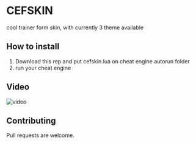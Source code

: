 # CEFSKIN
cool trainer form skin, with currently 3 theme available

## How to install
1. Download this rep and put cefskin.lua on cheat engine autorun folder
2. run your cheat engine

## Video
![video](https://www.youtube.com/watch?v=WPY2tjwP6Og&feature=youtu.be)

## Contributing
Pull requests are welcome.